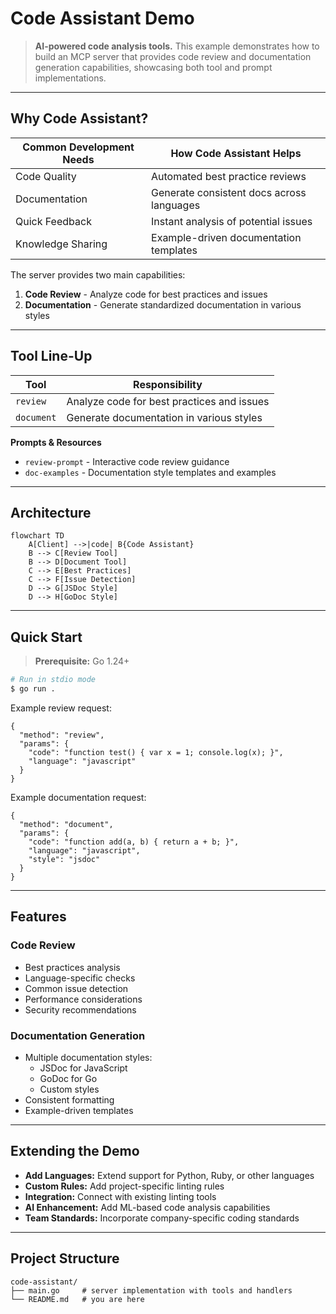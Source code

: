 # Code Assistant Demo

> **AI-powered code analysis tools.** This example demonstrates how to build an MCP server that provides code review and documentation generation capabilities, showcasing both tool and prompt implementations.

---

## Why Code Assistant?

| Common Development Needs | How Code Assistant Helps                  |
| ------------------------ | ----------------------------------------- |
| Code Quality             | Automated best practice reviews           |
| Documentation            | Generate consistent docs across languages |
| Quick Feedback           | Instant analysis of potential issues      |
| Knowledge Sharing        | Example-driven documentation templates    |

The server provides two main capabilities:

1. **Code Review** - Analyze code for best practices and issues
2. **Documentation** - Generate standardized documentation in various styles

---

## Tool Line-Up

| Tool       | Responsibility                             |
| ---------- | ------------------------------------------ |
| `review`   | Analyze code for best practices and issues |
| `document` | Generate documentation in various styles   |

**Prompts & Resources**

- `review-prompt` - Interactive code review guidance
- `doc-examples` - Documentation style templates and examples

---

## Architecture

```mermaid
flowchart TD
    A[Client] -->|code| B{Code Assistant}
    B --> C[Review Tool]
    B --> D[Document Tool]
    C --> E[Best Practices]
    C --> F[Issue Detection]
    D --> G[JSDoc Style]
    D --> H[GoDoc Style]
```

---

## Quick Start

> **Prerequisite:** Go 1.24+

```bash
# Run in stdio mode
$ go run .
```

Example review request:

```jsonc
{
  "method": "review",
  "params": {
    "code": "function test() { var x = 1; console.log(x); }",
    "language": "javascript"
  }
}
```

Example documentation request:

```jsonc
{
  "method": "document",
  "params": {
    "code": "function add(a, b) { return a + b; }",
    "language": "javascript",
    "style": "jsdoc"
  }
}
```

---

## Features

### Code Review

- Best practices analysis
- Language-specific checks
- Common issue detection
- Performance considerations
- Security recommendations

### Documentation Generation

- Multiple documentation styles:
  - JSDoc for JavaScript
  - GoDoc for Go
  - Custom styles
- Consistent formatting
- Example-driven templates

---

## Extending the Demo

- **Add Languages:** Extend support for Python, Ruby, or other languages
- **Custom Rules:** Add project-specific linting rules
- **Integration:** Connect with existing linting tools
- **AI Enhancement:** Add ML-based code analysis capabilities
- **Team Standards:** Incorporate company-specific coding standards

---

## Project Structure

```
code-assistant/
├── main.go     # server implementation with tools and handlers
└── README.md   # you are here
```
